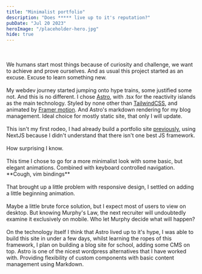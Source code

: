 ```yaml
---
title: "Minimalist portfolio"
description: "Does ***** live up to it's reputation?"
pubDate: "Jul 20 2023"
heroImage: "/placeholder-hero.jpg"
hide: true
---
```


<br>
<br>
We humans start most things because of curiosity and challenge, we want to achieve and prove ourselves. And as usual this project started as 
an excuse. Excuse to learn something new.
<br>
<br>
My webdev journey started jumping onto hype trains, some justified some not. And this is no different. I chose <a href="https://astro.build/"class="underline">Astro</a>, with .tsx for the reactivity islands as the main technology. Styled by none other than <a href="https://tailwindcss.com/" class="underline">TailwindCSS</a>, and animated by <a href="https://www.framer.com/motion/"class="underline">Framer motion</a>. And Astro's markdown rendering for my blog management. Ideal choice for mostly static site, that only I will update.
<br>
<br>
This isn't my first rodeo, I had already build a portfolio site <a href="https://osmak1234-github-io.vercel.app/"class="underline">previously</a>, using NextJS because I didn't understand that there isn't one best JS framework.
<br>
<br>
How surprising I know.
<br>
<br>
This time I chose to go for a more minimalist look with some basic, but elegant animations. Combined with keyboard controlled navigation. 
**Cough, vim bindings**

[//]: # "Add showcase gif here of vim nav"

<br>
<br>
That brought up a little problem with responsive design, I settled on adding a little beginning animation.

[//]: # "Add showcase gif here of mobile solution"

<br>
<br>
Maybe a little brute force solution, but I expect most of users to view on desktop. But knowing Murphy's Law, the next recruiter will undoubtedly examine it exclusively on mobile. Who let Murphy decide what will happen?
<br>
<br>
On the technology itself I think that Astro lived up to it's hype, I was able to build this site in under a few days, whilst learning the ropes of this framework, I plan on building a blog site for school, adding some CMS on top. Astro is one of the nicest wordpress alternatives that I have worked with. Providing flexibility of custom components with basic content management using Markdown.
